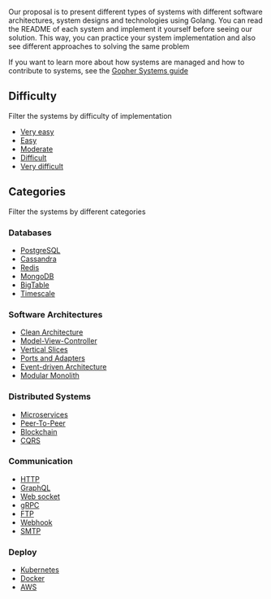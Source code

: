 Our proposal is to present different types of systems with different software architectures, system designs and technologies using Golang.
You can read the README of each system and implement it yourself before seeing our solution. This way, you can practice your system implementation
and also see different approaches to solving the same problem

If you want to learn more about how systems are managed and how to contribute to systems, see the [Gopher Systems guide]()

## Difficulty

Filter the systems by difficulty of implementation

- [Very easy]()
- [Easy]()
- [Moderate]()
- [Difficult]()
- [Very difficult]()

## Categories

Filter the systems by different categories

### Databases

- [PostgreSQL]()
- [Cassandra]()
- [Redis]()
- [MongoDB]()
- [BigTable]()
- [Timescale]()

### Software Architectures

- [Clean Architecture]()
- [Model-View-Controller]()
- [Vertical Slices]()
- [Ports and Adapters]()
- [Event-driven Architecture]()
- [Modular Monolith]()

### Distributed Systems

- [Microservices]()
- [Peer-To-Peer]()
- [Blockchain]()
- [CQRS]()

### Communication

- [HTTP]()
- [GraphQL]()
- [Web socket]()
- [gRPC]()
- [FTP]()
- [Webhook]()
- [SMTP]()

### Deploy

- [Kubernetes]()
- [Docker]()
- [AWS]()
